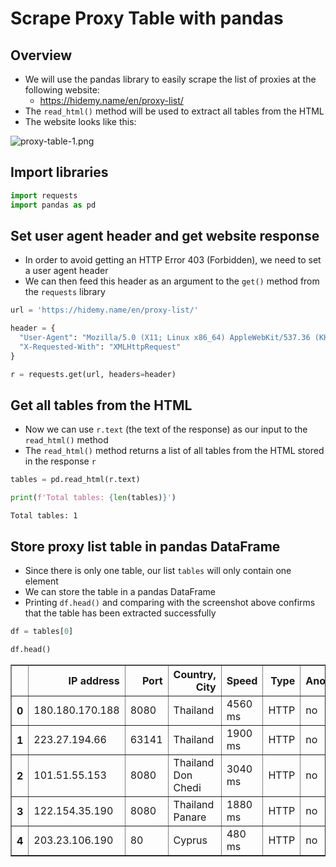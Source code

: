# Scrape Proxy Table with pandas
## Overview
* We will use the pandas library to easily scrape the list of proxies at the following website:
    * https://hidemy.name/en/proxy-list/
* The `read_html()` method will be used to extract all tables from the HTML
* The website looks like this:

![proxy-table-1.png](../../assets/img/proxy-table-1.png)

## Import libraries


```python
import requests
import pandas as pd
```

## Set user agent header and get website response
* In order to avoid getting an HTTP Error 403 (Forbidden), we need to set a user agent header
* We can then feed this header as an argument to the `get()` method from the `requests` library


```python
url = 'https://hidemy.name/en/proxy-list/'

header = {
  "User-Agent": "Mozilla/5.0 (X11; Linux x86_64) AppleWebKit/537.36 (KHTML, like Gecko) Chrome/50.0.2661.75 Safari/537.36",
  "X-Requested-With": "XMLHttpRequest"
}

r = requests.get(url, headers=header)
```

## Get all tables from the HTML
* Now we can use `r.text` (the text of the response) as our input to the `read_html()` method
* The `read_html()` method returns a list of all tables from the HTML stored in the response `r`


```python
tables = pd.read_html(r.text)

print(f'Total tables: {len(tables)}')
```

    Total tables: 1


## Store proxy list table in pandas DataFrame
* Since there is only one table, our list `tables` will only contain one element
* We can store the table in a pandas DataFrame
* Printing `df.head()` and comparing with the screenshot above confirms that the table has been extracted successfully


```python
df = tables[0]

df.head()
```




<div>
<style scoped>
    .dataframe tbody tr th:only-of-type {
        vertical-align: middle;
    }

    .dataframe tbody tr th {
        vertical-align: top;
    }

    .dataframe thead th {
        text-align: right;
    }
</style>
<table border="1" class="dataframe">
  <thead>
    <tr style="text-align: right;">
      <th></th>
      <th>IP address</th>
      <th>Port</th>
      <th>Country, City</th>
      <th>Speed</th>
      <th>Type</th>
      <th>Anonymity</th>
      <th>Latest update</th>
    </tr>
  </thead>
  <tbody>
    <tr>
      <th>0</th>
      <td>180.180.170.188</td>
      <td>8080</td>
      <td>Thailand</td>
      <td>4560 ms</td>
      <td>HTTP</td>
      <td>no</td>
      <td>41 seconds</td>
    </tr>
    <tr>
      <th>1</th>
      <td>223.27.194.66</td>
      <td>63141</td>
      <td>Thailand</td>
      <td>1900 ms</td>
      <td>HTTP</td>
      <td>no</td>
      <td>43 seconds</td>
    </tr>
    <tr>
      <th>2</th>
      <td>101.51.55.153</td>
      <td>8080</td>
      <td>Thailand Don Chedi</td>
      <td>3040 ms</td>
      <td>HTTP</td>
      <td>no</td>
      <td>43 seconds</td>
    </tr>
    <tr>
      <th>3</th>
      <td>122.154.35.190</td>
      <td>8080</td>
      <td>Thailand Panare</td>
      <td>1880 ms</td>
      <td>HTTP</td>
      <td>no</td>
      <td>43 seconds</td>
    </tr>
    <tr>
      <th>4</th>
      <td>203.23.106.190</td>
      <td>80</td>
      <td>Cyprus</td>
      <td>480 ms</td>
      <td>HTTP</td>
      <td>no</td>
      <td>1 minutes</td>
    </tr>
  </tbody>
</table>
</div>


